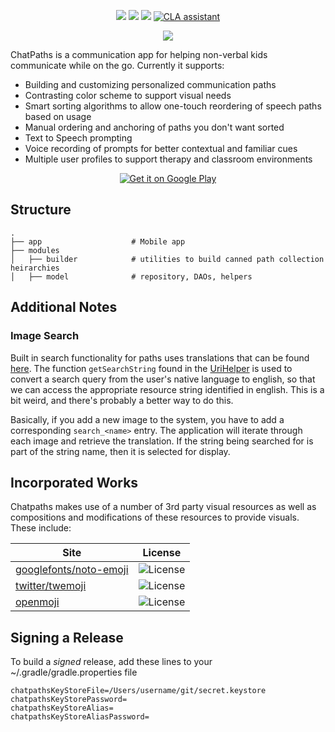 <p align="center">
		<a href='https://www.gnu.org/licenses/gpl-3.0'><img src="https://img.shields.io/badge/License-GPLv3-blue.svg" /></a>
	<a href='https://github.com/gyund/chatpaths/actions/workflows/android.yml'><img src="https://github.com/gyund/chatpaths/actions/workflows/android.yml/badge.svg" /></a>
	<a href='https://github.com/gyund/chatpaths/actions/workflows/gradle-dependency-submission.yml'><img src="https://github.com/gyund/chatpaths/actions/workflows/gradle-dependency-submission.yml/badge.svg" /></a>
	<a href="https://cla-assistant.io/gyund/chatpaths"><img src="https://cla-assistant.io/readme/badge/gyund/chatpaths" alt="CLA assistant" /></a>
</p>

<p align="center">
	<img src="https://repository-images.githubusercontent.com/621977748/fe1876d7-8b11-4fb1-adee-112fe2ce15d6" />
</p>

ChatPaths is a communication app for helping non-verbal kids communicate while on the go. Currently it supports:

- Building and customizing personalized communication paths
- Contrasting color scheme to support visual needs
- Smart sorting algorithms to allow one-touch reordering of speech paths based on usage
- Manual ordering and anchoring of paths you don't want sorted
- Text to Speech prompting
- Voice recording of prompts for better contextual and familiar cues
- Multiple user profiles to support therapy and classroom environments


<p align="center">
	<a href='https://play.google.com/store/apps/details?id=com.gy.chatpaths.aac.app'><img alt='Get it on Google Play' src='https://play.google.com/intl/en_us/badges/static/images/badges/en_badge_web_generic.png'/></a>
</p>

## Structure

```
.
├── app                    # Mobile app
├── modules
│   ├── builder            # utilities to build canned path collection heirarchies
│   ├── model              # repository, DAOs, helpers
```

## Additional Notes

### Image Search

Built in search functionality for paths uses translations that can be found [here](modules/builder/src/main/res/values/images.xml).
The function `getSearchString` found in the [UriHelper](modules/builder/src/main/java/com/gy/chatpaths/builder/UriHelper.kt)
is used to convert a search query from the user's native language to english, so that we can access
the appropriate resource string identified in english. This is a bit weird, and there's probably
a better way to do this.

Basically, if you add a new image to the system, you have to add a corresponding `search_<name>` entry.
The application will iterate through each image and retrieve the translation. If the string
being searched for is part of the string name, then it is selected for display.

## Incorporated Works

Chatpaths makes use of a number of 3rd party visual resources as well as compositions and
modifications of these resources to provide visuals. These include:

| Site                                                                                    | License                                                                  |
|-----------------------------------------------------------------------------------------|--------------------------------------------------------------------------|
| [googlefonts/noto-emoji](https://github.com/googlefonts/noto-emoji/blob/master/LICENSE) | ![License](https://img.shields.io/github/license/googlefonts/noto-emoji) |
| [twitter/twemoji](https://github.com/twitter/twemoji/blob/master/LICENSE-GRAPHICS)      | ![License](https://img.shields.io/github/license/twitter/twemoji)        |
| [openmoji](https://github.com/hfg-gmuend/openmoji/blob/master/LICENSE.txt)              | ![License](https://img.shields.io/github/license/hfg-gmuend/openmoji)    |


## Signing a Release

To build a _signed_ release, add these lines to your ~/.gradle/gradle.properties file

```
chatpathsKeyStoreFile=/Users/username/git/secret.keystore
chatpathsKeyStorePassword=
chatpathsKeyStoreAlias=
chatpathsKeyStoreAliasPassword=
```
